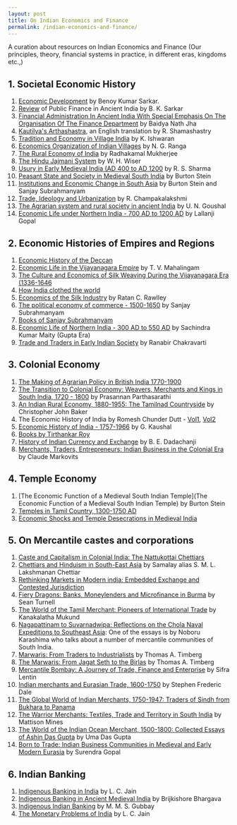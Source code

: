```yaml
---
layout: post
title: On Indian Economics and Finance
permalink: /indian-economics-and-finance/
---
```


A curation about resources on Indian Economics and Finance (Our principles, theory, financial systems in practice, in different eras, kingdoms etc.,)

## 1. Societal Economic History

1. [Economic Development](https://archive.org/details/in.ernet.dli.2015.24308/)
 by Benoy Kumar Sarkar.
2. [Review](https://archive.org/details/jstor-1015334) of Public Finance in Ancient India by B. K. Sarkar
3. [Financial Administration In Ancient India With Special Emphasis On The Organisation Of The Finance Department](https://shodhganga.inflibnet.ac.in:8443/jspui/handle/10603/497355) by Baidya Nath Jha
4. [Kautilya's Arthashastra](https://archive.org/details/Arthasastra_English_Translation), an English translation by R. Shamashastry
5. [Tradition and Economy in Village India](https://archive.org/details/in.ernet.dli.2015.118832) by K. Ishwaran
6. [Economics Organization of Indian Villages](https://archive.org/details/in.ernet.dli.2015.84570) by N. G. Ranga
7. [The Rural Economy of India](https://archive.org/details/in.ernet.dli.2015.4711/) by Radhakamal Mukherjee
8. [The Hindu Jajmani System](https://archive.org/details/in.ernet.dli.2015.261813) by W. H. Wiser
9. [Usury in Early Medieval India (AD 400 to AD 1200](https://www.jstor.org/stable/177536) by R. S. Sharma
10. [Peasant State and Society in Medieval South India](http://libgen.is/book/index.php?md5=C978F8707B8C926154398B57E41C0B66) by Burton Stein
11. [Institutions and Economic Change in South Asia](http://libgen.is/book/index.php?md5=BF4F94CACB2A00628965721DA7C15E8B)
 by Burton Stein and Sanjay Subrahmanyam
12. [Trade, Ideology and Urbanization](https://archive.org/details/in.ernet.dli.2015.532800) by R. Champakalakshmi
13. [The Agrarian system and rural society in ancient India](https://archive.org/details/in.ernet.dli.2015.282938) by U. N. Goushal
14. [Economic Life under Northern India - 700 AD to 1200 AD](https://archive.org/details/in.ernet.dli.2015.533532) by Lallanji Gopal

## 2. Economic Histories of Empires and Regions

1. [Economic History of the Deccan](https://archive.org/details/in.ernet.dli.2015.137538)
2. [Economic Life in the Vijayanagara Empire](https://archive.org/details/in.gov.ignca.10008) by T. V. Mahalingam
3. [The Culture and Economics of Silk Weaving During the Vijayanagara Era (1336-1646](https://www.mprl-series.mpg.de/studies/13/5/index.html)
4. [How India clothed the world](https://brill.com/display/title/16895)
5. [Economics of the Silk Industry](https://archive.org/details/in.ernet.dli.2015.32915) by Ratan C. Rawlley
6. [The political economy of commerce - 1500-1650](http://libgen.is/book/index.php?md5=22CEBC9DE761E6EEE48C29E008F7479B) by Sanjay Subrahmanyam
7. [Books of Sanjay Subrahmanyam](http://libgen.is/search.php?&req=Subrahmanyam+Sanjay&phrase=1&view=simple&column=def&sort=def&sortmode=ASC&page=2)
8. [Economic Life of Northern India - 300 AD to 550 AD](https://archive.org/details/in.ernet.dli.2015.135324) by Sachindra Kumar Maity (Gupta Era)
9. [Trade and Traders in Early Indian Society](http://libgen.is/book/index.php?md5=404D61C3AA29CE7E570AE12F20AC81ED) by Ranabir Chakravarti

## 3. Colonial Economy

1. [The Making of Agrarian Policy in British India 1770-1900](http://libgen.is/book/index.php?md5=AAFA5C3444E52945B7E018D743C0BFE8)
2. [The Transition to Colonial Economy: Weavers, Merchants and Kings in South India, 1720 - 1800](http://libgen.is/book/index.php?md5=E038E9177007892B6A089B6295803CC9) by Prasannan Parthasarathi
3. [An Indian Rural Economy, 1880-1955: The Tamilnad Countryside](http://libgen.is/book/index.php?md5=057A96D8A6907D77DFB209D9C22153B9) by Christopher John Baker
4. The Economic History of India by Romesh Chunder Dutt - [Vol1](https://archive.org/details/economichistoryo01dutt), [Vol2](https://archive.org/details/economichistoryo02dutt)
5. [Economic History of India - 1757-1966](https://archive.org/details/in.ernet.dli.2015.132880) by G. Kaushal
6. [Books by Tirthankar Roy](http://libgen.is/search.php?req=Tirthankar+Roy&lg_topic=libgen&open=0&view=simple&res=25&phrase=1&column=def)
7. [History of Indian Currency and Exchange](https://archive.org/details/dli.csl.5714) by B. E. Dadachanji
8. [Merchants, Traders, Entrepreneurs: Indian Business in the Colonial Era](http://libgen.is/book/index.php?md5=73309CCA8AAB5E04814263C042CA7E3F) by Claude Markovits

## 4. Temple Economy

1. [The Economic Function of a Medieval South Indian Temple](The Economic Function of a Medieval South Indian Temple) by Burton Stein
2. [Temples in Tamil Country, 1300-1750 AD](https://doi.org/10.1177/00194646770140)
3. [Economic Shocks and Temple Desecrations in Medieval India](https://economics.harvard.edu/files/economics/files/economic_shocks_and_temple_desecrations_in_medieval_india_april_2019.pdf)

## 5. On Mercantile castes and corporations

1. [Caste and Capitalism in Colonial India: The Nattukottai Chettiars](http://libgen.is/book/index.php?md5=19C1B32D638201D8B0DAC12090E8616F)
2. [Chettiars and Hinduism in South-East Asia](https://archive.org/details/aclcpl00000277a829/) by Samalay alias S. M. L. Lakshmanan Chettiar
3. [Rethinking Markets in Modern india: Embedded Exchange and Contested Jurisdiction](http://libgen.is/book/index.php?md5=260CD4F6598C14B0868C09FABAF159DC)
4. [Fiery Dragons: Banks, Moneylenders and Microfinance in Burma](http://libgen.is/book/index.php?md5=2CF732514C56828C3E520F04B211007F) by Sean Turnell
5. [The World of the Tamil Merchant: Pioneers of International Trade](http://libgen.is/book/index.php?md5=07A002A0C76B06821019AEB238C3A830) by Kanakalatha Mukund
6. [Nagapattinam to Suvarnadwipa: Reflections on the Chola Naval Expeditions to Southeast Asia](http://libgen.is/book/index.php?md5=3B8BB75E48292C1E55C21B94DDD6D757): One of the essays is by Noboru Karashima who talks about a number of mercantile communities of South India.
7. [Marwaris: From Traders to Industrialists](http://libgen.is/book/index.php?md5=9B8A285E184D70B7ADA523C1C0CD447B) by Thomas A. Timberg
8. [The Marwaris: From Jagat Seth to the Birlas](http://libgen.is/book/index.php?md5=2C8C6F479A41DE572D7B1539459D0BFC) by Thomas A. Timberg
9. [Mercantile Bombay: A Journey of Trade, Finance and Enterprise](http://libgen.is/book/index.php?md5=35E7A9C3D7F80DBDED2CE59CAD6729C2) by Sifra Lentin
10. [Indian merchants and Eurasian Trade, 1600-1750](http://libgen.is/book/index.php?md5=6DFE3183CB9AF47424063D2CA13F8022) by Stephen Frederic Dale
11. [The Global World of Indian Merchants, 1750-1947: Traders of Sindh from Bukhara to Panama](http://libgen.is/book/index.php?md5=D23C2022E4CF6640F895B5DD223DBA95)
12. [The Warrior Merchants: Textiles, Trade and Territory in South India](http://libgen.is/book/index.php?md5=CCBF76CACF558FB9CEF4718B5431EF6C) by Mattison Mines
13. [The World of the Indian Ocean Merchant, 1500-1800: Collected Essays of Ashin Das Gupta](http://libgen.is/book/index.php?md5=50E109DCA43FB7B43217E557312F42E3) by Uma Das Gupta
14. [Born to Trade: Indian Business Communities in Medieval and Early Modern Eurasia](http://libgen.is/book/index.php?md5=7AE1FBC6C20FA64FA3459D797C27B33E) by Surendra Gopal

## 6. Indian Banking

1. [Indigenous Banking in India](https://archive.org/details/in.ernet.dli.2015.1055) by L. C. Jain
2. [Indigenous Banking in Ancient Medieval India](https://archive.org/details/in.ernet.dli.2015.55082) by Brijkishore Bhargava
3. [Indigenous Indian Banking](https://archive.org/details/dli.csl.5219) by M. M. S. Gubbay
4. [The Monetary Problems of India](https://archive.org/details/in.ernet.dli.2015.190519) by L. C. Jain
